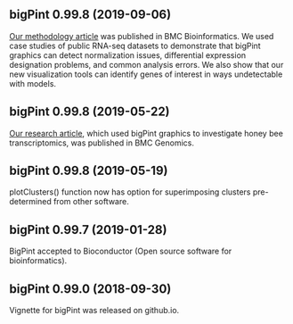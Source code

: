 ## bigPint 0.99.8 (2019-09-06)
[Our methodology article](https://doi.org/10.1186/s12859-019-2968-1) was published in BMC Bioinformatics. We used case studies of public RNA-seq datasets to demonstrate that bigPint graphics can detect normalization issues, differential expression designation problems, and common analysis errors. We also show that our new visualization tools can identify genes of interest in ways undetectable with models.

## bigPint 0.99.8 (2019-05-22)
[Our research article](https://doi.org/10.1186/s12864-019-5767-1), which used bigPint graphics to investigate honey bee transcriptomics, was published in BMC Genomics.

## bigPint 0.99.8 (2019-05-19)
plotClusters() function now has option for superimposing clusters pre-determined from other software.

## bigPint 0.99.7 (2019-01-28)
BigPint accepted to Bioconductor (Open source software for bioinformatics).

## bigPint 0.99.0 (2018-09-30)
Vignette for bigPint was released on github.io.
